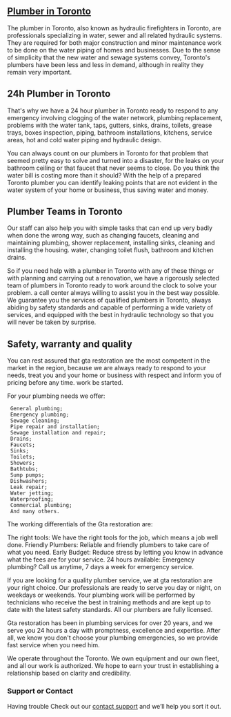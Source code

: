 ## [Plumber in Toronto](http://gtarestoration.com/)

The plumber in Toronto, also known as hydraulic firefighters in Toronto, are professionals specializing in water, sewer and all related hydraulic systems. They are required for both major construction and minor maintenance work to be done on the water piping of homes and businesses. Due to the sense of simplicity that the new water and sewage systems convey, Toronto's plumbers have been less and less in demand, although in reality they remain very important.

## 24h Plumber in Toronto 

That's why we have a 24 hour plumber in Toronto ready to respond to any emergency involving clogging of the water network, plumbing replacement, problems with the water tank, taps, gutters, sinks, drains, toilets, grease trays, boxes inspection, piping, bathroom installations, kitchens, service areas, hot and cold water piping and hydraulic design.

You can always count on our plumbers in Toronto  for that problem that seemed pretty easy to solve and turned into a disaster, for the leaks on your bathroom ceiling or that faucet that never seems to close. Do you think the water bill is costing more than it should? With the help of a prepared Toronto  plumber you can identify leaking points that are not evident in the water system of your home or business, thus saving water and money.

## Plumber Teams in Toronto

Our staff can also help you with simple tasks that can end up very badly when done the wrong way, such as changing faucets, cleaning and maintaining plumbing, shower replacement, installing sinks, cleaning and installing the housing. water, changing toilet flush, bathroom and kitchen drains.

So if you need help with a plumber in Toronto with any of these things or with planning and carrying out a renovation, we have a rigorously selected team of plumbers in Toronto ready to work around the clock to solve your problem. a call center always willing to assist you in the best way possible. We guarantee you the services of qualified plumbers in Toronto, always abiding by safety standards and capable of performing a wide variety of services, and equipped with the best in hydraulic technology so that you will never be taken by surprise.

## Safety, warranty and quality

You can rest assured that gta restoration are the most competent in the market in the region, because we are always ready to respond to your needs, treat you and your home or business with respect and inform you of pricing before any time. work be started.

For your plumbing needs we offer:

     General plumbing;
     Emergency plumbing;
     Sewage cleaning;
     Pipe repair and installation;
     Sewage installation and repair;
     Drains;
     Faucets;
     Sinks;
     Toilets;
     Showers;
     Bathtubs;
     Sump pumps;
     Dishwashers;
     Leak repair;
     Water jetting;
     Waterproofing;
     Commercial plumbing;
     And many others.

The working differentials of the Gta restoration are:

The right tools: We have the right tools for the job, which means a job well done.
Friendly Plumbers: Reliable and friendly plumbers to take care of what you need.
Early Budget: Reduce stress by letting you know in advance what the fees are for your service.
24 hours available: Emergency plumbing? Call us anytime, 7 days a week for emergency service.

If you are looking for a quality plumber service, we at gta restoration are your right choice. Our professionals are ready to serve you day or night, on weekdays or weekends. Your plumbing work will be performed by technicians who receive the best in training methods and are kept up to date with the latest safety standards. All our plumbers are fully licensed.

Gta restoration has been in plumbing services for over 20 years, and we serve you 24 hours a day with promptness, excellence and expertise. After all, we know you don't choose your plumbing emergencies, so we provide fast service when you need him.

We operate throughout the Toronto. We own equipment and our own fleet, and all our work is authorized. We hope to earn your trust in establishing a relationship based on clarity and credibility.


### Support or Contact

Having trouble Check out our [contact support](http://gtarestoration.com/) and we’ll help you sort it out.
